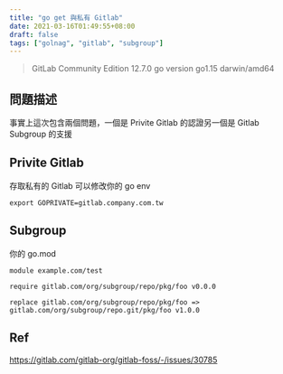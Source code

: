```yaml
---
title: "go get 與私有 Gitlab"
date: 2021-03-16T01:49:55+08:00
draft: false
tags: ["golnag", "gitlab", "subgroup"]
---
```


> GitLab Community Edition 12.7.0 
> go version go1.15 darwin/amd64

## 問題描述
事實上這次包含兩個問題，一個是 Privite Gitlab 的認證另一個是 Gitlab Subgroup 的支援

## Privite Gitlab

存取私有的 Gitlab 可以修改你的 go env
```
export GOPRIVATE=gitlab.company.com.tw
```

## Subgroup
你的 go.mod
```
module example.com/test

require gitlab.com/org/subgroup/repo/pkg/foo v0.0.0

replace gitlab.com/org/subgroup/repo/pkg/foo => gitlab.com/org/subgroup/repo.git/pkg/foo v1.0.0
```

## Ref
https://gitlab.com/gitlab-org/gitlab-foss/-/issues/30785
